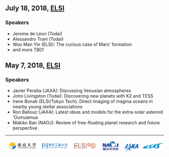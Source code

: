 ## July 18, 2018, [ELSI](http://elsi.jp/)
### Speakers
- Jerome de Leon (Todai)
- Alessandro Trani (Todai)
- Woo Man Yin (ELSI): The curious case of Mars' formation
- and more TBD!

## May 7, 2018, [ELSI](http://elsi.jp/)
### Speakers
- Javier Peralta (JAXA): Discussing Venusian atmospheres
- John Livingston (Todai): Discovering new planets with K2 and TESS
- Irene Bonati (ELSI/Tokyo Tech): Direct imaging of magma oceans in nearby young stellar associations
- Ron Ballouz (JAXA): Latest ideas and models for the extra-solar asteroid ‘Oumuamua
- Makiko Ban (NAOJ): Review of free-floating planet research and future perspective

---
![](images/logos.png)

